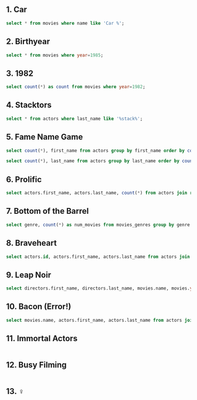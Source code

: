 ## 1. Car
``` sql
select * from movies where name like 'Car %';
```

## 2. Birthyear
``` sql
select * from movies where year=1985;
```

## 3. 1982
``` sql
select count(*) as count from movies where year=1982;
```

## 4. Stacktors
``` sql
select * from actors where last_name like '%stack%';
```

## 5. Fame Name Game
``` sql
select count(*), first_name from actors group by first_name order by count(*) desc limit 10;

select count(*), last_name from actors group by last_name order by count(*) desc limit 10;
```

## 6. Prolific
``` sql
select actors.first_name, actors.last_name, count(*) from actors join roles on actors.id = roles.actor_id group by roles.actor_id order by count(*) desc limit 100;
```

## 7. Bottom of the Barrel
``` sql
select genre, count(*) as num_movies from movies_genres group by genre order by num_movies asc;
```

## 8. Braveheart
``` sql
select actors.id, actors.first_name, actors.last_name from actors join roles on actors.id = roles.actor_id join movies on roles.movie_id = movies.id and movies.name="Braveheart" and movies.year=1995;
```

## 9. Leap Noir
``` sql
select directors.first_name, directors.last_name, movies.name, movies.year from directors join movies_directors on directors.id = movies_directors.director_id join movies_genres on movies_directors.movie_id = movies_genres.movie_id join movies on movies.id = movies_genres.movie_id where movies_genres.genre = 'Film-Noir' and movies.year % 4 = 0;
```

## 10. Bacon (Error!)
``` sql
select movies.name, actors.first_name, actors.last_name from actors join roles on actors.id = roles.actor_id join movies on roles.movie_id = movies.id join movies_genres on movies.id = movies_genres.movie_id where actors.first_name = 'Kevin' and actors.last_name = 'Bacon' and movies_genres.genre = 'Drama';
```

## 11. Immortal Actors
``` sql
```


## 12. Busy Filming
``` sql
```

## 13. ♀
``` sql
```
